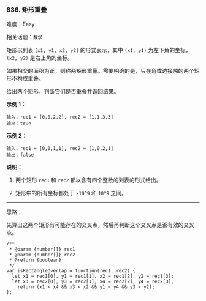 ### 836. 矩形重叠

难度：Easy

相关话题：`数学`

矩形以列表  `[x1, y1, x2, y2]`  的形式表示，其中  `(x1, y1)`  为左下角的坐标， `(x2, y2)`  是右上角的坐标。



如果相交的面积为正，则称两矩形重叠。需要明确的是，只在角或边接触的两个矩形不构成重叠。



给出两个矩形，判断它们是否重叠并返回结果。



**示例 1：** 



```
输入：rec1 = [0,0,2,2], rec2 = [1,1,3,3]
输出：true
```


**示例 2：** 



```
输入：rec1 = [0,0,1,1], rec2 = [1,0,2,1]
输出：false
```


**说明：** 




1. 两个矩形  `rec1`  和  `rec2`  都以含有四个整数的列表的形式给出。

2. 矩形中的所有坐标都处于  `-10^9`  和  `10^9`  之间。






-----

思路：

先算出这两个矩形有可能存在的交叉点，然后再判断这个交叉点是否有效的交叉点。

```
/**
 * @param {number[]} rec1
 * @param {number[]} rec2
 * @return {boolean}
 */
var isRectangleOverlap = function(rec1, rec2) {
  let x1 = rec1[0], y1 = rec1[1], x2 = rec1[2], y2 = rec1[3];
  let x3 = rec2[0], y3 = rec2[1], x4 = rec2[2], y4 = rec2[3];
	return (x1 < x4 && x3 < x2 && y1 < y4 && y3 < y2);
};
```

